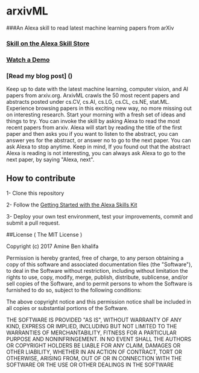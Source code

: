 # arxivML
###An Alexa skill to read latest machine learning papers from arXiv

### [Skill on the Alexa Skill Store](https://www.amazon.com/dp/B01N9S7VXZ/ref=sr_1_1?s=digital-skills&ie=UTF8&qid=1484763556&sr=1-1&keywords=arxiv)
### [Watch a Demo](https://www.youtube.com/watch?v=1HYyhwE2EvQ)

### [Read my blog post] ()

Keep up to date with the latest machine learning, computer vision, and AI papers from arxiv.org.  ArxivML crawls the 50 most recent papers and abstracts posted under cs.CV, cs.AI, cs.LG, cs.CL, cs.NE, stat.ML.
Experience browsing papers in this exciting new way, no more missing out on interesting research. Start your morning with a fresh set of ideas and things to try. 
You can invoke the skill by asking Alexa to read the most recent papers from arxiv. Alexa will start by reading the title of the first paper and then asks you if you want to listen to the abstract, you can answer yes for the abstract, or answer no to go to the next paper. You can ask Alexa to stop anytime. Keep in mind, If you found out that the abstract Alexa is reading is not interesting, you can always ask Alexa to go to the next paper, by saying "Alexa, next".

## How to contribute

1- Clone this repository

2- Follow the [Getting Started with the Alexa Skills Kit]( https://developer.amazon.com/public/solutions/alexa/alexa-skills-kit/overviews/understanding-custom-skills)

3- Deploy your own test environment, test your improvements, commit and submit a pull request.

##License
( The MIT License )

Copyright (c) 2017 Amine Ben khalifa

Permission is hereby granted, free of charge, to any person obtaining a copy of this software and associated documentation files (the "Software"), to deal in the Software without restriction, including without limitation the rights to use, copy, modify, merge, publish, distribute, sublicense, and/or sell copies of the Software, and to permit persons to whom the Software is furnished to do so, subject to the following conditions:

The above copyright notice and this permission notice shall be included in all copies or substantial portions of the Software.

THE SOFTWARE IS PROVIDED "AS IS", WITHOUT WARRANTY OF ANY KIND, EXPRESS OR IMPLIED, INCLUDING BUT NOT LIMITED TO THE WARRANTIES OF MERCHANTABILITY, FITNESS FOR A PARTICULAR PURPOSE AND NONINFRINGEMENT. IN NO EVENT SHALL THE AUTHORS OR COPYRIGHT HOLDERS BE LIABLE FOR ANY CLAIM, DAMAGES OR OTHER LIABILITY, WHETHER IN AN ACTION OF CONTRACT, TORT OR OTHERWISE, ARISING FROM, OUT OF OR IN CONNECTION WITH THE SOFTWARE OR THE USE OR OTHER DEALINGS IN THE SOFTWARE

